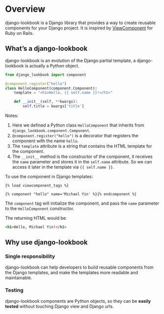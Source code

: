 # Overview

django-lookbook is a Django library that provides a way to create reusable components for your Django project. It is inspired by [ViewComponent](https://viewcomponent.org/) for Ruby on Rails.

## What’s a django-lookbook

django-lookbook is an evolution of the Django partial template, a django-lookbook is actually a Python object.

```python
from django_lookbook import component

@component.register("hello")
class HelloComponent(component.Component):
    template = "<h1>Hello, {{ self.name }}!</h1>"

    def __init__(self, **kwargs):
        self.title = kwargs['title']
```

Notes:

1. Here we defined a Python class `HelloComponent` that inherits from `django_lookbook.component.Component`.
2. `@component.register("hello")` is a decorator that registers the component with the name `hello`.
3. The `template` attribute is a string that contains the HTML template for the component.
4. The `__init__` method is the constructor of the component, it receives the `name` parameter and stores it in the `self.name` attribute. So we can access it later in the template via `{{ self.name }}`.

To use the component in Django templates:

```django
{% load viewcomponent_tags %}

{% component "hello" name='Michael Yin' %}{% endcomponent %}
```

The `component` tag will initialize the component, and pass the `name` parameter to the `HelloComponent` constructor.

The returning HTML would be:

```html
<h1>Hello, Michael Yin!</h1>
```

## Why use django-lookbook

### Single responsibility

django-lookbook can help developers to build reusable components from the Django templates, and make the templates more readable and maintainable.

### Testing

django-lookbook components are Python objects, so they can be **easily tested** without touching Django view and Django urls.
